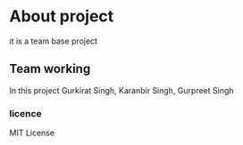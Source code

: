 # About project

it is a team base project

## Team working

In this project Gurkirat Singh, Karanbir Singh, Gurpreet Singh

### licence

MIT License
